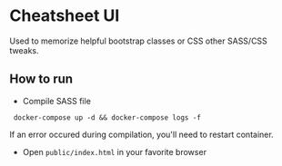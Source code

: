 # Cheatsheet UI

Used to memorize helpful bootstrap classes or CSS other SASS/CSS tweaks.

## How to run

* Compile SASS file

```
 docker-compose up -d && docker-compose logs -f
```

If an error occured during compilation, you'll need to restart container.

* Open `public/index.html` in your favorite browser